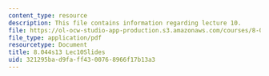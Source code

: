 ```yaml
---
content_type: resource
description: This file contains information regarding lecture 10.
file: https://ol-ocw-studio-app-production.s3.amazonaws.com/courses/8-044-statistical-physics-i-spring-2013/321295bad9faff4300768966f17b13a3_MIT8_044S13_L10.pdf
file_type: application/pdf
resourcetype: Document
title: 8.044s13 Lec10Slides
uid: 321295ba-d9fa-ff43-0076-8966f17b13a3
---
```

